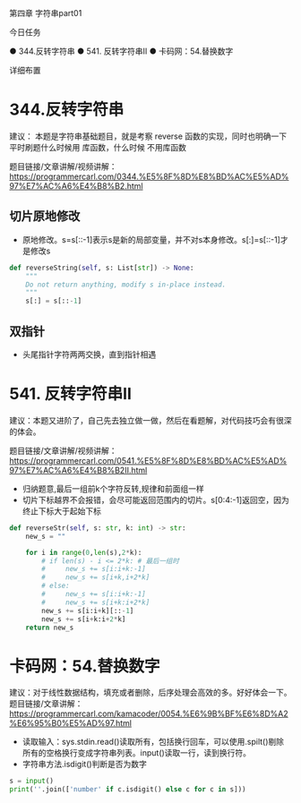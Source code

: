 
第四章 字符串part01

 今日任务 

● 344.反转字符串
● 541. 反转字符串II
● 卡码网：54.替换数字

 详细布置 

# 344.反转字符串 

建议： 本题是字符串基础题目，就是考察 reverse 函数的实现，同时也明确一下 平时刷题什么时候用 库函数，什么时候 不用库函数 

题目链接/文章讲解/视频讲解：https://programmercarl.com/0344.%E5%8F%8D%E8%BD%AC%E5%AD%97%E7%AC%A6%E4%B8%B2.html  

## 切片原地修改
-  原地修改。s=s[::-1]表示s是新的局部变量，并不对s本身修改。s[:]=s[::-1]才是修改s
```Python
def reverseString(self, s: List[str]) -> None:
    """
    Do not return anything, modify s in-place instead.
    """
    s[:] = s[::-1]
```
## 双指针
- 头尾指针字符两两交换，直到指针相遇


# 541. 反转字符串II

建议：本题又进阶了，自己先去独立做一做，然后在看题解，对代码技巧会有很深的体会。 

题目链接/文章讲解/视频讲解：https://programmercarl.com/0541.%E5%8F%8D%E8%BD%AC%E5%AD%97%E7%AC%A6%E4%B8%B2II.html  

- 归纳题意,最后一组前k个字符反转,规律和前面组一样
- 切片下标越界不会报错，会尽可能返回范围内的切片。s[0:4:-1]返回空，因为终止下标大于起始下标
```Python
def reverseStr(self, s: str, k: int) -> str:
    new_s = ""

    for i in range(0,len(s),2*k):
        # if len(s) - i <= 2*k: # 最后一组时
        #     new_s += s[i:i+k:-1]
        #     new_s += s[i+k,i+2*k]
        # else:
        #     new_s += s[i:i+k:-1]
        #     new_s += s[i+k:i+2*k] 
        new_s += s[i:i+k][::-1]
        new_s += s[i+k:i+2*k]
    return new_s
```



# 卡码网：54.替换数字 

建议：对于线性数据结构，填充或者删除，后序处理会高效的多。好好体会一下。
题目链接/文章讲解：https://programmercarl.com/kamacoder/0054.%E6%9B%BF%E6%8D%A2%E6%95%B0%E5%AD%97.html

- 读取输入：sys.stdin.read()读取所有，包括换行回车，可以使用.spilt()剔除所有的空格换行变成字符串列表。input()读取一行，读到换行符。
- 字符串方法.isdigit()判断是否为数字
```Python
s = input()
print(''.join(['number' if c.isdigit() else c for c in s]))
```


